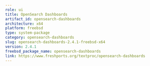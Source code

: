 ```yaml
---
role: ui
title: OpenSearch Dashboards
artifact_id: opensearch-dashboards
architecture: x64
platform: freebsd
type: system-package
category: opensearch-dashboards
slug: opensearch-dashboards-2.4.1-freebsd-x64
version: 2.4.1
freebsd_package_name: opensearch-dashboards
link: https://www.freshports.org/textproc/opensearch-dashboards
---
```

